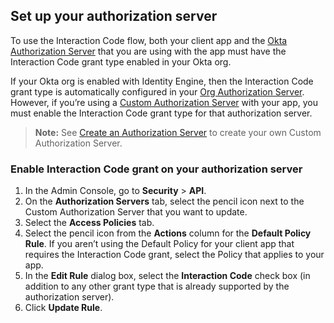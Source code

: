 ## Set up your authorization server

To use the Interaction Code flow, both your client app and the [Okta Authorization Server](/docs/concepts/auth-servers/) that you are using with the app must have the Interaction Code grant type enabled in your Okta org.

If your Okta org is enabled with Identity Engine, then the Interaction Code grant type is automatically configured in your [Org Authorization Server](/docs/concepts/auth-servers/#org-authorization-server). However, if you’re using a [Custom Authorization Server](/docs/concepts/auth-servers/#custom-authorization-server) with your app, you must enable the Interaction Code grant type for that authorization server.

> **Note:** See [Create an Authorization Server](/docs/guides/customize-authz-server/overview/) to create your own Custom Authorization Server.

### Enable Interaction Code grant on your authorization server

1. In the Admin Console, go to **Security** > **API**.
2. On the **Authorization Servers** tab, select the pencil icon next to the Custom Authorization Server that you want to update.
3. Select the **Access Policies** tab.
4. Select the pencil icon from the **Actions** column for the **Default Policy Rule**.
    If you aren’t using the Default Policy for your client app that requires the Interaction Code grant, select the Policy that applies to your app.
5. In the **Edit Rule** dialog box, select the **Interaction Code** check box (in addition to any other grant type that is already supported by the authorization server).
6. Click **Update Rule**.
